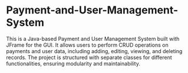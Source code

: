 # Payment-and-User-Management-System
This is a Java-based Payment and User Management System built with JFrame for the GUI. It allows users to perform CRUD operations on payments and user data, including adding, editing, viewing, and deleting records. The project is structured with separate classes for different functionalities, ensuring modularity and maintainability.
